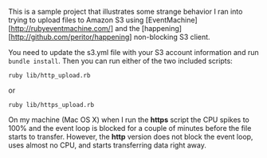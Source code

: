 This is a sample project that illustrates some strange behavior I ran into trying to upload files to Amazon S3 using [EventMachine][http://rubyeventmachine.com/] and the [happening][http://github.com/peritor/happening] non-blocking S3 client.

You need to update the s3.yml file with your S3 account information and run `bundle install`. Then you can run either of the two included scripts:

`ruby lib/http_upload.rb`

or

`ruby lib/https_upload.rb`

On my machine (Mac OS X) when I run the **https** script the CPU spikes to 100% and the event loop is blocked for a couple of minutes before the file starts to transfer. However, the **http** version does not block the event loop, uses almost no CPU, and starts transferring data right away.